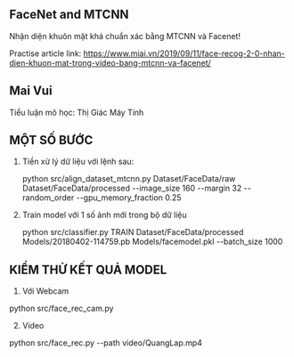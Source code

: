 ## FaceNet and MTCNN
Nhận diện khuôn mặt khá chuẩn xác bằng MTCNN và Facenet!

Practise article link: 
https://www.miai.vn/2019/09/11/face-recog-2-0-nhan-dien-khuon-mat-trong-video-bang-mtcnn-va-facenet/

## Mai Vui
Tiểu luận mô học: Thị Giác Máy Tính

## MỘT SỐ BƯỚC
1. Tiền xử lý dữ liệu với lệnh sau:

    python src/align_dataset_mtcnn.py  Dataset/FaceData/raw Dataset/FaceData/processed --image_size 160 --margin 32  --random_order --gpu_memory_fraction 0.25

2. Train model với 1 số ảnh mới trong bộ dữ liệu 

    python src/classifier.py TRAIN Dataset/FaceData/processed Models/20180402-114759.pb Models/facemodel.pkl --batch_size 1000

## KIỂM THỬ KẾT QUẢ MODEL

1. Với Webcam
    
python src/face_rec_cam.py

 
2. Video
 
python src/face_rec.py --path video/QuangLap.mp4